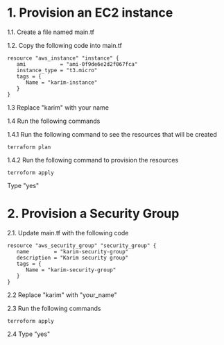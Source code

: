# 1. Provision an EC2 instance

1.1. Create a file named main.tf

1.2. Copy the following code into main.tf
```
resource "aws_instance" "instance" {
   ami           = "ami-0f9de6e2d2f067fca"
   instance_type = "t3.micro"
   tags = {
      Name = "karim-instance"
   }
}
```
1.3 Replace "karim" with your name

1.4 Run the following commands

1.4.1 Run the following command to see the resources that will be created
```
terraform plan
```

1.4.2 Run the following command to provision the resources

```
terroform apply
```

Type "yes"

# 2. Provision a Security Group
2.1. Update main.tf with the following code

```
resource "aws_security_group" "security_group" {
   name        = "karim-security-group"
   description = "Karim security group"
   tags = {
      Name = "karim-security-group"
   }
}
```

2.2 Replace "karim" with "your_name"

2.3 Run the following commands
```
terroform apply
```

2.4 Type "yes"